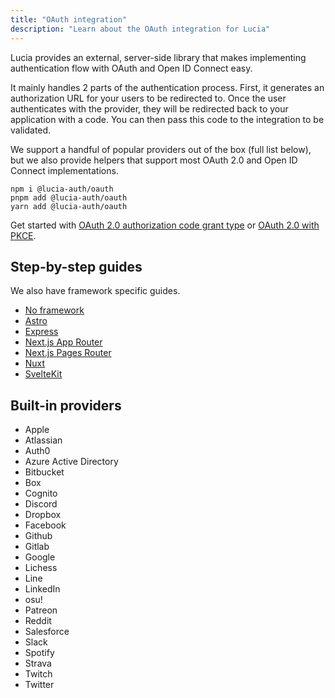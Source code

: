 ```yaml
---
title: "OAuth integration"
description: "Learn about the OAuth integration for Lucia"
---
```


Lucia provides an external, server-side library that makes implementing authentication flow with OAuth and Open ID Connect easy.

It mainly handles 2 parts of the authentication process. First, it generates an authorization URL for your users to be redirected to. Once the user authenticates with the provider, they will be redirected back to your application with a code. You can then pass this code to the integration to be validated.

We support a handful of popular providers out of the box (full list below), but we also provide helpers that support most OAuth 2.0 and Open ID Connect implementations.

```
npm i @lucia-auth/oauth
pnpm add @lucia-auth/oauth
yarn add @lucia-auth/oauth
```

Get started with [OAuth 2.0 authorization code grant type](/oauth/basics/oauth2) or [OAuth 2.0 with PKCE](/oauth/basics/oauth2-pkce).

## Step-by-step guides

We also have framework specific guides.

- [No framework](/guidebook/github-oauth)
- [Astro](/guidebook/github-oauth/astro)
- [Express](/guidebook/github-oauth/express)
- [Next.js App Router](/guidebook/github-oauth/nextjs-app)
- [Next.js Pages Router](/guidebook/github-oauth/nextjs-pages)
- [Nuxt](/guidebook/github-oauth/nuxt)
- [SvelteKit](/guidebook/github-oauth/sveltekit)

## Built-in providers

- Apple
- Atlassian
- Auth0
- Azure Active Directory
- Bitbucket
- Box
- Cognito
- Discord
- Dropbox
- Facebook
- Github
- Gitlab
- Google
- Lichess
- Line
- LinkedIn
- osu!
- Patreon
- Reddit
- Salesforce
- Slack
- Spotify
- Strava
- Twitch
- Twitter
